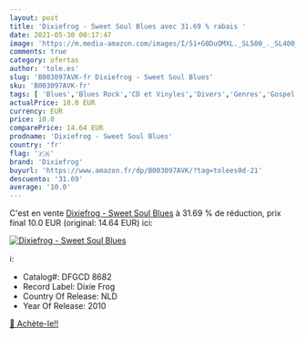 ```yaml
---
layout: post
title: 'Dixiefrog - Sweet Soul Blues avec 31.69 % rabais '
date: 2021-05-30 00:17:47
image: 'https://m.media-amazon.com/images/I/51+G0DuQMXL._SL500_._SL400_.jpg'
comments: true
category: ofertas
author: 'tole.es'
slug: 'B003097AVK-fr Dixiefrog - Sweet Soul Blues'
sku: 'B003097AVK-fr'
tags: [ 'Blues','Blues Rock','CD et Vinyles','Divers','Genres','Gospel','Musique religieuse et Gospel','Rock','dixiefrog', ]
actualPrice: 10.0 EUR
currency: EUR
price: 10.0
comparePrice: 14.64 EUR
prodname: 'Dixiefrog - Sweet Soul Blues'
country: 'fr'
flag: '🇫🇷'
brand: 'Dixiefrog'
buyurl: 'https://www.amazon.fr/dp/B003097AVK/?tag=tolees0d-21'
descuento: '31.69'
average: '10.0'
---
```


C'est en vente [Dixiefrog - Sweet Soul Blues](https://www.amazon.fr/dp/B003097AVK/?tag=tolees0d-21)  à  31.69 % de réduction, prix final  10.0 EUR (original: 14.64 EUR) ici:

[![Dixiefrog - Sweet Soul Blues](https://m.media-amazon.com/images/I/51+G0DuQMXL._SL500_._SL400_.jpg)](https://www.amazon.fr/dp/B003097AVK/?tag=tolees0d-21)

ℹ️:

- Catalog#: DFGCD 8682
- Record Label: Dixie Frog
- Country Of Release: NLD
- Year Of Release: 2010

[🛒 Achète-le!!](https://www.amazon.fr/dp/B003097AVK/?tag=tolees0d-21)
